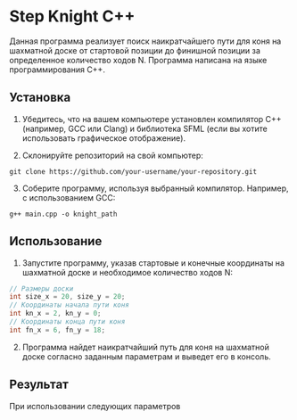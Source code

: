 # Step Knight C++

Данная программа реализует поиск наикратчайшего пути для коня на шахматной доске от стартовой позиции до финишной позиции за определенное количество ходов N. Программа написана на языке программирования C++.

## Установка

1. Убедитесь, что на вашем компьютере установлен компилятор C++ (например, GCC или Clang) и библиотека SFML (если вы хотите использовать графическое отображение).

2. Склонируйте репозиторий на свой компьютер:
```
git clone https://github.com/your-username/your-repository.git
```

3. Соберите программу, используя выбранный компилятор. Например, с использованием GCC:
```
g++ main.cpp -o knight_path
```

## Использование

1. Запустите программу, указав стартовые и конечные координаты на шахматной доске и необходимое количество ходов N:

```C++
// Размеры доски
int size_x = 20, size_y = 20;
// Координаты начала пути коня
int kn_x = 2, kn_y = 0;
// Координаты конца пути коня
int fn_x = 6, fn_y = 18;
```


2. Программа найдет наикратчайший путь для коня на шахматной доске согласно заданным параметрам и выведет его в консоль.

## Результат
При использовании следующих параметров
